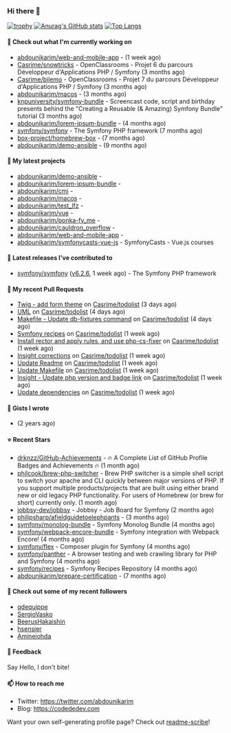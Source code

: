 ### Hi there 👋

[![trophy](https://github-profile-trophy.vercel.app/?username=abdounikarim&theme=onestar&row=1&column=7&no-frame=true&margin-w=13)](https://github.com/ryo-ma/github-profile-trophy)
[![Anurag's GitHub stats](https://github-readme-stats.vercel.app/api?username=abdounikarim&show_icons=true&theme=dark&count_private=true&hide_border=true)](https://github.com/anuraghazra/github-readme-stats)
[![Top Langs](https://github-readme-stats.vercel.app/api/top-langs/?username=abdounikarim&langs_count=8&layout=compact&theme=dark&hide_border=true)](https://github.com/anuraghazra/github-readme-stats)

#### 👷 Check out what I'm currently working on

- [abdounikarim/web-and-mobile-app](https://github.com/abdounikarim/web-and-mobile-app) -  (1 week ago)
- [Casrime/snowtricks](https://github.com/Casrime/snowtricks) - OpenClassrooms - Projet 6 du parcours Développeur d&#39;Applications PHP / Symfony (3 months ago)
- [Casrime/bilemo](https://github.com/Casrime/bilemo) - OpenClassrooms - Projet 7 du parcours Développeur d&#39;Applications PHP / Symfony (3 months ago)
- [abdounikarim/macos](https://github.com/abdounikarim/macos) -  (3 months ago)
- [knpuniversity/symfony-bundle](https://github.com/knpuniversity/symfony-bundle) - Screencast code, script and birthday presents behind the &#34;Creating a Reusable (&amp; Amazing) Symfony Bundle&#34; tutorial (3 months ago)
- [abdounikarim/lorem-ipsum-bundle](https://github.com/abdounikarim/lorem-ipsum-bundle) -  (4 months ago)
- [symfony/symfony](https://github.com/symfony/symfony) - The Symfony PHP framework (7 months ago)
- [box-project/homebrew-box](https://github.com/box-project/homebrew-box) -  (7 months ago)
- [abdounikarim/demo-ansible](https://github.com/abdounikarim/demo-ansible) -  (9 months ago)

#### 🌱 My latest projects

- [abdounikarim/demo-ansible](https://github.com/abdounikarim/demo-ansible) - 
- [abdounikarim/lorem-ipsum-bundle](https://github.com/abdounikarim/lorem-ipsum-bundle) - 
- [abdounikarim/cmi](https://github.com/abdounikarim/cmi) - 
- [abdounikarim/macos](https://github.com/abdounikarim/macos) - 
- [abdounikarim/test_lfz](https://github.com/abdounikarim/test_lfz) - 
- [abdounikarim/vue](https://github.com/abdounikarim/vue) - 
- [abdounikarim/ponka-fy_me](https://github.com/abdounikarim/ponka-fy_me) - 
- [abdounikarim/cauldron_overflow](https://github.com/abdounikarim/cauldron_overflow) - 
- [abdounikarim/web-and-mobile-app](https://github.com/abdounikarim/web-and-mobile-app) - 
- [abdounikarim/symfonycasts-vue-js](https://github.com/abdounikarim/symfonycasts-vue-js) - SymfonyCasts - Vue.js courses

#### 🔭 Latest releases I've contributed to

- [symfony/symfony](https://github.com/symfony/symfony) ([v6.2.6](https://github.com/symfony/symfony/releases/tag/v6.2.6), 1 week ago) - The Symfony PHP framework

#### 🔨 My recent Pull Requests

- [Twig - add form theme](https://github.com/Casrime/todolist/pull/13) on [Casrime/todolist](https://github.com/Casrime/todolist) (3 days ago)
- [UML](https://github.com/Casrime/todolist/pull/12) on [Casrime/todolist](https://github.com/Casrime/todolist) (4 days ago)
- [Makefile - Update db-fixtures command](https://github.com/Casrime/todolist/pull/11) on [Casrime/todolist](https://github.com/Casrime/todolist) (4 days ago)
- [Symfony recipes](https://github.com/Casrime/todolist/pull/10) on [Casrime/todolist](https://github.com/Casrime/todolist) (1 week ago)
- [Install rector and apply rules, and use php-cs-fixer](https://github.com/Casrime/todolist/pull/9) on [Casrime/todolist](https://github.com/Casrime/todolist) (1 week ago)
- [Insight corrections](https://github.com/Casrime/todolist/pull/8) on [Casrime/todolist](https://github.com/Casrime/todolist) (1 week ago)
- [Update Readme](https://github.com/Casrime/todolist/pull/7) on [Casrime/todolist](https://github.com/Casrime/todolist) (1 week ago)
- [Update Makefile](https://github.com/Casrime/todolist/pull/6) on [Casrime/todolist](https://github.com/Casrime/todolist) (1 week ago)
- [Insight - Update php version and badge link](https://github.com/Casrime/todolist/pull/5) on [Casrime/todolist](https://github.com/Casrime/todolist) (1 week ago)
- [Update dependencies](https://github.com/Casrime/todolist/pull/4) on [Casrime/todolist](https://github.com/Casrime/todolist) (1 week ago)

#### 📓 Gists I wrote

- [](https://gist.github.com/b237278802559acb0bcf1e2516ba718e) (2 years ago)

#### ⭐ Recent Stars

- [drknzz/GitHub-Achievements](https://github.com/drknzz/GitHub-Achievements) - 🔥 A Complete List of GitHub Profile Badges and Achievements 🔥 (1 month ago)
- [philcook/brew-php-switcher](https://github.com/philcook/brew-php-switcher) - Brew PHP switcher is a simple shell script to switch your apache and CLI quickly between major versions of PHP. If you support multiple products/projects that are built using either brand new or old legacy PHP functionality. For users of Homebrew (or brew for short) currently only. (1 month ago)
- [jobbsy-dev/jobbsy](https://github.com/jobbsy-dev/jobbsy) - Jobbsy - Job Board for Symfony (2 months ago)
- [philipsharp/afieldguidetoelephpants](https://github.com/philipsharp/afieldguidetoelephpants) -  (3 months ago)
- [symfony/monolog-bundle](https://github.com/symfony/monolog-bundle) - Symfony Monolog Bundle (4 months ago)
- [symfony/webpack-encore-bundle](https://github.com/symfony/webpack-encore-bundle) - Symfony integration with Webpack Encore! (4 months ago)
- [symfony/flex](https://github.com/symfony/flex) - Composer plugin for Symfony (4 months ago)
- [symfony/panther](https://github.com/symfony/panther) - A browser testing and web crawling library for PHP and Symfony (4 months ago)
- [symfony/recipes](https://github.com/symfony/recipes) - Symfony Recipes Repository (4 months ago)
- [abdounikarim/prepare-certification](https://github.com/abdounikarim/prepare-certification) -  (7 months ago)

#### 👯 Check out some of my recent followers

- [qdequippe](https://github.com/qdequippe)
- [SergioVasko](https://github.com/SergioVasko)
- [BeerusHakaishin](https://github.com/BeerusHakaishin)
- [hsensier](https://github.com/hsensier)
- [Aminejohda](https://github.com/Aminejohda)

#### 💬 Feedback

Say Hello, I don't bite!

#### 📫 How to reach me

- Twitter: https://twitter.com/abdounikarim
- Blog: https://codededev.com

Want your own self-generating profile page? Check out [readme-scribe](https://github.com/muesli/readme-scribe)!
